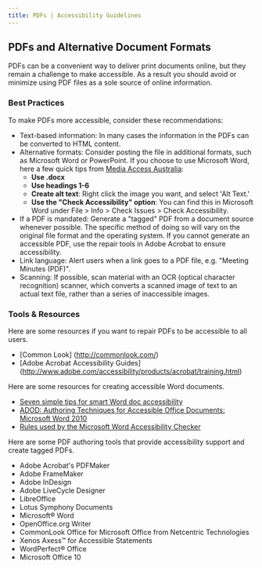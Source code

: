 ```yaml
---
title: PDFs | Accessibility Guidelines
---
```

## PDFs and Alternative Document Formats

PDFs can be a convenient way to deliver print documents online, but they remain a challenge to make accessible. As a result you should avoid or minimize using PDF files as a sole source of online information.

### Best Practices
To make PDFs more accessible, consider these recommendations:

* <span class="text-bold">Text-based information</span>: In many cases the information in the PDFs can be converted to HTML content.
* <span class="text-bold">Alternative formats</span>: Consider posting the file in additional formats, such as Microsoft Word or PowerPoint. If you choose to use Microsoft Word, here a few quick tips from [Media Access Australia](http://www.mediaaccess.org.au/digitalaccessibilityservices/seven-simple-tips-for-smart-word-doc-accessibility/):
    * **Use .docx**
    * **Use headings 1-6**
    * **Create alt text**: Right click the image you want, and select 'Alt Text.'
    * **Use the "Check Accessibility" option**: You can find this in Microsoft Word under File > Info > Check Issues > Check Accessibility.
* <span class="text-bold">If a PDF is mandated</span>: Generate a "tagged" PDF from a document source whenever possible. The specific method of doing so will vary on the original file format and the operating system. If you cannot generate an accessible PDF, use the repair tools in Adobe Acrobat to ensure accessibility.
* <span class="text-bold">Link language</span>: Alert users when a link goes to a PDF file, e.g. "Meeting Minutes (PDF)".
* <span class="text-bold">Scanning</span>: If possible, scan material with an OCR (optical character recognition) scanner, which converts a scanned image of text to an actual text file, rather than a series of inaccessible images.

### Tools &amp; Resources
Here are some resources if you want to repair PDFs to be accessible to all users.

* [Common Look] (http://commonlook.com/)
* [Adobe Acrobat Accessibility Guides] (http://www.adobe.com/accessibility/products/acrobat/training.html)

Here are some resources for creating accessible Word documents.

* [Seven simple tips for smart Word doc accessibility](http://www.mediaaccess.org.au/digitalaccessibilityservices/seven-simple-tips-for-smart-word-doc-accessibility/)
* [ADOD: Authoring Techniques for Accessible Office Documents: Microsoft Word 2010](http://adod.idrc.ocad.ca/word2010)
* [Rules used by the Microsoft Word Accessibility Checker](https://support.office.com/en-us/article/Rules-used-by-the-Accessibility-Checker-651e08f2-0fc3-4e10-aaca-74b4a67101c1)

Here are some PDF authoring tools that provide accessibility support and create tagged PDFs.

* Adobe Acrobat's PDFMaker
* Adobe FrameMaker
* Adobe InDesign
* Adobe LiveCycle Designer
* LibreOffice
* Lotus Symphony Documents
* Microsoft® Word
* OpenOffice.org Writer
* CommonLook Office for Microsoft Office from Netcentric Technologies
* Xenos Axess™ for Accessible Statements
* WordPerfect® Office
* Microsoft Office 10

